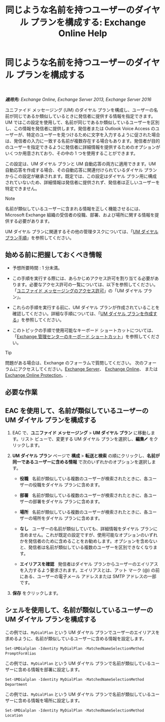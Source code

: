 ﻿---
title: '同じような名前を持つユーザーのダイヤル プランを構成する: Exchange Online Help'
TOCTitle: 同じような名前を持つユーザーのダイヤル プランを構成する
ms:assetid: 14783f45-95f5-49de-8215-0a3aef7dc034
ms:mtpsurl: https://technet.microsoft.com/ja-jp/library/Bb266943(v=EXCHG.150)
ms:contentKeyID: 51407501
ms.date: 05/22/2018
mtps_version: v=EXCHG.150
ms.translationtype: HT
---

# 同じような名前を持つユーザーのダイヤル プランを構成する

 

_**適用先:** Exchange Online, Exchange Server 2013, Exchange Server 2016_

ユニファイド メッセージング (UM) のダイヤル プランを構成し、ユーザーの名前が同じであるか類似しているときに発信者に提供する情報を指定できます。UM ではこの設定を使用して、名前が同じであるか類似しているユーザーを区別し、この情報を発信者に提供します。発信者または Outlook Voice Access のユーザーが、特定のユーザーを見つけるために文字を入力するように促された場合は、発信者の入力に一致する名前が複数存在する場合もあります。発信者が目的のユーザーを指定できるように発信者に詳細情報を提供するためのオプションがいくつか用意されており、その中の 1 つを使用することができます。

この設定は、UM ダイヤル プランと UM 自動応答の両方に適用できます。UM 自動応答を作成する場合、その自動応答に関連付けられているダイヤル プランからこの設定が継承されます。既定では、この設定はダイヤル プラン用に構成されていないため、詳細情報は発信者に提供されず、発信者は正しいユーザーを特定できません。


> [!NOTE]
> 名前が類似しているユーザーに含まれる情報を正しく機能させるには、Microsoft Exchange 組織の受信者の役職、部署、および場所に関する情報を提供する必要があります。



UM ダイヤル プランに関連するその他の管理タスクについては、「[UM ダイヤル プラン手順](um-dial-plan-procedures-exchange-2013-help.md)」を参照してください。

## 始める前に把握しておくべき情報

  - 予想所要時間 : 1 分未満。

  - この手順を実行する際には、あらかじめアクセス許可を割り当てる必要があります。必要なアクセス許可の一覧については、以下を参照してください。「[ユニファイド メッセージングのアクセス許可](unified-messaging-permissions-exchange-2013-help.md)」の「UM ダイヤル プラン」。

  - これらの手順を実行する前に、UM ダイヤル プランが作成されていることを確認してください。詳細な手順については、「[UM ダイヤル プランを作成する](create-a-um-dial-plan-exchange-2013-help.md)」を参照してください。

  - このトピックの手順で使用可能なキーボード ショートカットについては、「[Exchange 管理センターのキーボード ショートカット](keyboard-shortcuts-in-the-exchange-admin-center-exchange-online-protection-help.md)」を参照してください。


> [!TIP]
> 問題がある場合は、Exchange のフォーラムで質問してください。 次のフォーラムにアクセスしてください。<A href="https://go.microsoft.com/fwlink/p/?linkid=60612">Exchange Server</A>、 <A href="https://go.microsoft.com/fwlink/p/?linkid=267542">Exchange Online</A>、 または <A href="https://go.microsoft.com/fwlink/p/?linkid=285351">Exchange Online Protection</A>。.



## 必要な作業

## EAC を使用して、名前が類似しているユーザーの UM ダイヤル プランを構成する

1.  EAC で、<strong>ユニファイド メッセージング</strong> \> <strong>UM ダイヤル プラン</strong> に移動します。リスト ビューで、変更する UM ダイヤル プランを選択し、<strong>編集</strong>![編集アイコン](images/Bb124582.6f53ccb2-1f13-4c02-bea0-30690e6ea71d(EXCHG.150).gif "編集アイコン") をクリックします。

2.  <strong>UM ダイヤル プラン</strong> ページで <strong>構成</strong> \> <strong>転送と検索</strong> の順にクリックし、<strong>名前が同一であるユーザーに含める情報</strong> で次のいずれかのオプションを選択します。
    
      - <strong>役職</strong>   名前が類似している複数のユーザーが検索されたときに、各ユーザーの役職をダイヤル プランに含めます。
    
      - <strong>部署</strong>   名前が類似している複数のユーザーが検索されたときに、各ユーザーの部署をダイヤル プランに含めます。
    
      - <strong>場所</strong>   名前が類似している複数のユーザーが検索されたときに、各ユーザーの場所をダイヤル プランに含めます。
    
      - <strong>なし</strong>   ユーザーの名前が類似していても、詳細情報をダイヤル プランに含めません。これが既定の設定ですが、使用可能なオプションのいずれかを発信者のために含めることをお勧めします。オプションを含めないと、発信者は名前が類似している複数のユーザーを区別できなくなります。
    
      - <strong>エイリアスを確認</strong>   発信者はダイヤル プランからユーザーのエイリアスを入力するよう要求されます。エイリアスとは、アット マーク (@) の前にある、ユーザーの電子メール アドレスまたは SMTP アドレスの一部です。

3.  <strong>保存</strong> をクリックします。

## シェルを使用して、名前が類似しているユーザーの UM ダイヤル プランを構成する

この例では、`MyDialPlan` という UM ダイヤル プランでユーザーのエイリアスを求めるように、名前が類似しているユーザーに含める情報を設定します。

    Set-UMDialplan -Identity MyDialPlan -MatchedNameSelectionMethod PromptForAlias

この例では、`MyDialPlan` という UM ダイヤル プランで名前が類似しているユーザーに含める情報を部署に設定します。

    Set-UMDialplan -Identity MyDialPlan -MatchedNameSelectionMethod Department

この例では、`MyDialPlan` という UM ダイヤル プランで名前が類似しているユーザーに含める情報を場所に設定します。

    Set-UMDialplan -Identity MyDialPlan -MatchedNameSelectionMethod Location


